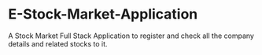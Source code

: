 # E-Stock-Market-Application
A Stock Market Full Stack Application to register and check all the company details and related stocks to it.
